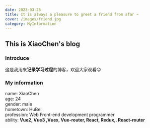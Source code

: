 ```yaml
---
date: 2023-03-25
title: It is always a pleasure to greet a friend from afar ~
cover: /images/friend.jpg
category: MyInformation
---
```


## This is XiaoChen's blog

### Introduce

这是我用来**记录学习过程**的博客，欢迎大家观看:blush:

### My information

name: XiaoChen  
age: 24  
gender: male  
hometown: HuBei  
profession: Web Front-end development programmer  
ability: **Vue2, Vue3 ,Vuex, Vue-router, React, Redux,. React-router**
